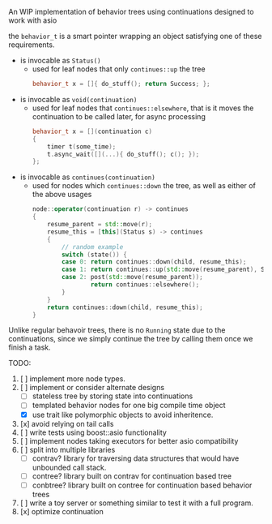 An WIP implementation of behavior trees using continuations designed to work
with asio

the `behavior_t` is a smart pointer wrapping an object satisfying one of these
requirements.
- is invocable as `Status()`
  - used for leaf nodes that only `continues::up` the tree
    ```c++
    behavior_t x = []{ do_stuff(); return Success; };
    ```
- is invocable as `void(continuation)`
  - used for leaf nodes that `continues::elsewhere`, that is it moves the
    continuation to be called later, for async processing
    ```c++
    behavior_t x = [](continuation c)
    {
        timer t(some_time);
        t.async_wait([](...){ do_stuff(); c(); });
    };
    ```
- is invocable as `continues(continuation)`
  - used for nodes which `continues::down` the tree, as well as either of the
    above usages
    ```c++
    node::operator(continuation r) -> continues
    {
        resume_parent = std::move(r);
        resume_this = [this](Status s) -> continues
        {
            // random example
            switch (state()) {
            case 0: return continues::down(child, resume_this);
            case 1: return continues::up(std::move(resume_parent), Success);
            case 2: post(std::move(resume_parent));
                    return continues::elsewhere();
            }
        }
        return continues::down(child, resume_this);
    }
    ```

Unlike regular behavoir trees, there is no `Running` state due to the
continuations, since we simply continue the tree by calling them once we finish
a task.


TODO:
1. [ ] implement more node types.
2. [ ] implement or consider alternate designs
    - [ ] stateless tree by storing state into continuations
    - [ ] templated behavior nodes for one big compile time object
    - [x] use trait like polymorphic objects to avoid inheritence.
3. [x] avoid relying on tail calls
4. [ ] write tests using boost::asio functionality
5. [ ] implement nodes taking executors for better asio compatibility
6. [ ] split into multiple libraries
    - [ ] contrav?
          library for traversing data structures that would have unbounded call
          stack.
    - [ ] contree?
          library built on contrav for continuation based tree
    - [ ] conbtree?
          library built on contree for continuation based behavior trees
8. [ ] write a toy server or something similar to test it with a full program.
9. [x] optimize continuation


